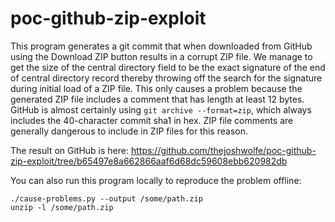 # poc-github-zip-exploit

This program generates a git commit that when downloaded from GitHub using the Download ZIP button results in a corrupt ZIP file.
We manage to get the size of the central directory field to be the exact signature of the end of central directory record thereby throwing off the search for the signature during initial load of a ZIP file.
This only causes a problem because the generated ZIP file includes a comment that has length at least 12 bytes.
GitHub is almost certainly using `git archive --format=zip`, which always includes the 40-character commit sha1 in hex.
ZIP file comments are generally dangerous to include in ZIP files for this reason.

The result on GitHub is here:
https://github.com/thejoshwolfe/poc-github-zip-exploit/tree/b65497e8a662866aaf6d68dc59608ebb620982db

You can also run this program locally to reproduce the problem offline:

```
./cause-problems.py --output /some/path.zip
unzip -l /some/path.zip
```
